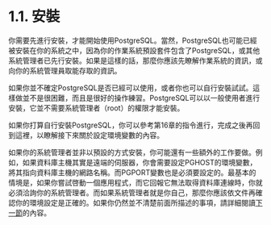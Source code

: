 # 1.1. 安裝

你需要先進行安裝，才能開始使用PostgreSQL。當然，PostgreSQL也可能已經被安裝在你的系統之中，因為你的作業系統預設套件包含了PostgreSQL，或其他系統管理者已先行安裝。如果是這樣的話，那麼你應該先瞭解作業系統的資訊，或向你的系統管理員取能存取的資訊。

如果你並不確定PostgreSQL是否已經可以使用，或者你也可以自行安裝試試。這樣做並不是很困難，而且是很好的操作練習。PostgreSQL可以以一般使用者進行安裝，它並不需要系統管理者（root）的權限才能安裝。

如果你打算自行安裝PostgreSQL，你可以參考第16章的指令進行，完成之後再回到這裡，以瞭解接下來關於設定環境變數的內容。

如果你的系統管理者並非以預設的方式安裝，你可能還有一些額外的工作要做。例如，如果資料庫主機其實是遠端的伺服器，你會需要設定PGHOST的環境變數，將其指向資料庫主機的網路名稱。而PGPORT變數也是必須要設定的。最基本的情境是，如果你嘗試啓動一個應用程式，而它回報它無法取得資料庫連線時，你就必須洽詢你的系統管理者。而如果系統管理者就是你自己，那麼你應該依文件再確認你的環境設定是正確的。如果你仍然並不清楚前面所描述的事項，請詳細閱讀[下一節](https://github.com/pgsql-tw/documents/tree/a096b206440e1ac8cdee57e1ae7a74730f0ee146/getting-started/12-architectural-fundamentals.md)的內容。

